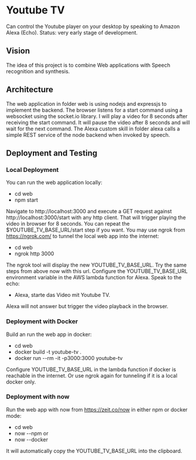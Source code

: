 # Youtube TV

Can control the Youtube player on your desktop by speaking to Amazon Alexa (Echo).
Status: very early stage of development.

## Vision

The idea of this project is to combine Web applications with Speech recognition and synthesis.

## Architecture

The web application in folder web is using nodejs and expressjs to implement the backend.
The browser listens for a start command using a websocket using the socket.io library.
I will play a video for 8 seconds after receiving the start command.
It will pause the video after 8 seconds and will wait for the next command.
The Alexa custom skill in folder alexa calls a simple REST service of the node backend when invoked by speech.

## Deployment and Testing

### Local Deployment

You can run the web application locally:

- cd web
- npm start

Navigate to http://localhost:3000 and execute a GET request against http://localhost:3000/start with any http client.
That will trigger playing the video in browser for 8 seconds.
You can repeat the $YOUTUBE_TV_BASE_URL/start step if you want.
You may use ngrok from https://ngrok.com/ to tunnel the local web app into the internet:

- cd web
- ngrok http 3000

The ngrok tool will display the new YOUTUBE_TV_BASE_URL. Try the same steps from above now with this url.
Configure the YOUTUBE_TV_BASE_URL environment variable in the AWS lambda function for Alexa.
Speak to the echo:

- Alexa, starte das Video mit Youtube TV.

Alexa will not answer but trigger the video playback in the browser.

### Deployment with Docker

Build an run the web app in docker:

- cd web
- docker build -t youtube-tv .
- docker run --rm -it -p3000:3000 youtube-tv

Configure YOUTUBE_TV_BASE_URL in the lambda function if docker is reachable in the internet.
Or use ngrok again for tunneling if it is a local docker only.

### Deployment with now

Run the web app with now from https://zeit.co/now in either npm or docker mode:

- cd web
- now --npm or
- now --docker

It will automatically copy the YOUTUBE_TV_BASE_URL into the clipboard.
